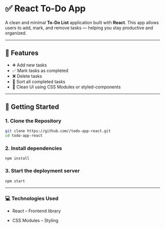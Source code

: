 # ✅ React To-Do App

A clean and minimal **To-Do List** application built with **React**. This app allows users to add, mark, and remove tasks — helping you stay productive and organized.

---

## 🧠 Features

- ➕ Add new tasks
- ✅ Mark tasks as completed
- ❌ Delete tasks
- 🧹 Sort all completed tasks 
- 💅 Clean UI using CSS Modules or styled-components

---

## 🚀 Getting Started

### 1. Clone the Repository

```bash
git clone https://github.com//todo-app-react.git
cd todo-app-react
```
### 2. Install dependencies
```npm install```

### 3. Start  the deployment  server
```npm start```

---

### 💻 Technologies Used
- React – Frontend library

- CSS Modules – Styling


  
